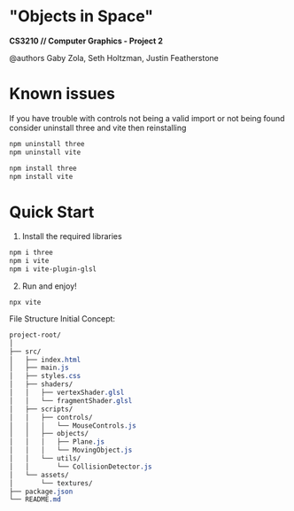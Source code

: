 # "Objects in Space"
**CS3210 // Computer Graphics - Project 2**

@authors Gaby Zola, Seth Holtzman, Justin Featherstone

# Known issues 
If you have trouble with controls not being a valid import or not being found consider uninstall three and vite then reinstalling 

```bash
npm uninstall three
npm uninstall vite

npm install three
npm install vite
```

# Quick Start 

1. Install the required libraries
```bash
npm i three
npm i vite
npm i vite-plugin-glsl
```

2. Run and enjoy! 
```
npx vite 
```
File Structure Initial Concept:
```css
project-root/
│
├── src/
│   ├── index.html
│   ├── main.js
│   ├── styles.css
│   ├── shaders/
│   │   ├── vertexShader.glsl
│   │   └── fragmentShader.glsl
│   ├── scripts/
│   │   ├── controls/
│   │   │   └── MouseControls.js
│   │   ├── objects/
│   │   │   ├── Plane.js
│   │   │   └── MovingObject.js
│   │   └── utils/
│   │       └── CollisionDetector.js
│   └── assets/
│       └── textures/
├── package.json
└── README.md
```
